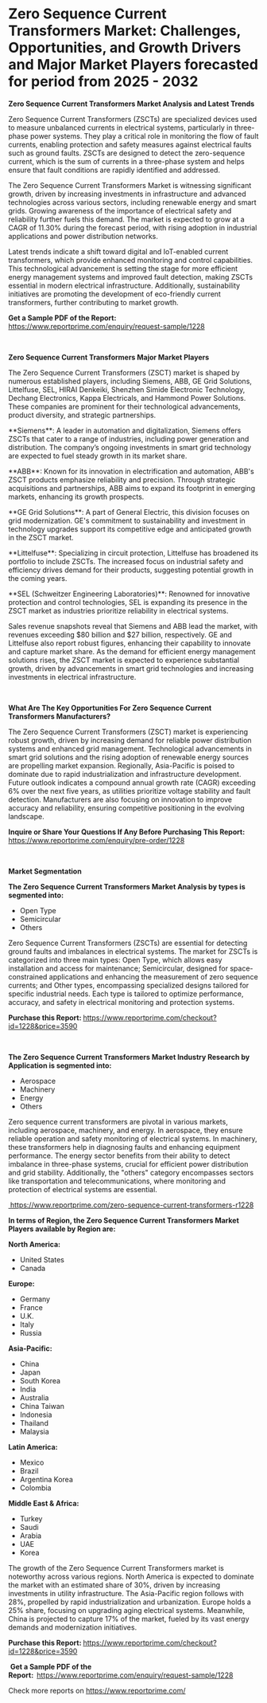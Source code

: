 <p><h1>Zero Sequence Current Transformers Market: Challenges, Opportunities, and Growth Drivers and Major Market Players forecasted for period from 2025 - 2032</h1></p><p><strong>Zero Sequence Current Transformers Market Analysis and Latest Trends</strong></p>
<p><p>Zero Sequence Current Transformers (ZSCTs) are specialized devices used to measure unbalanced currents in electrical systems, particularly in three-phase power systems. They play a critical role in monitoring the flow of fault currents, enabling protection and safety measures against electrical faults such as ground faults. ZSCTs are designed to detect the zero-sequence current, which is the sum of currents in a three-phase system and helps ensure that fault conditions are rapidly identified and addressed.</p><p>The Zero Sequence Current Transformers Market is witnessing significant growth, driven by increasing investments in infrastructure and advanced technologies across various sectors, including renewable energy and smart grids. Growing awareness of the importance of electrical safety and reliability further fuels this demand. The market is expected to grow at a CAGR of 11.30% during the forecast period, with rising adoption in industrial applications and power distribution networks.</p><p>Latest trends indicate a shift toward digital and IoT-enabled current transformers, which provide enhanced monitoring and control capabilities. This technological advancement is setting the stage for more efficient energy management systems and improved fault detection, making ZSCTs essential in modern electrical infrastructure. Additionally, sustainability initiatives are promoting the development of eco-friendly current transformers, further contributing to market growth.</p></p>
<p><strong>Get a Sample PDF of the Report:&nbsp;</strong> <a href="https://www.reportprime.com/enquiry/request-sample/1228?utm_campaign=2265&utm_medium=2&utm_source=Github&utm_content=ia&utm_term=18032025&utm_id=zero-sequence-current-transformers">https://www.reportprime.com/enquiry/request-sample/1228</a></p>
<p>&nbsp;</p>
<p><strong>Zero Sequence Current Transformers Major Market Players</strong></p>
<p><p>The Zero Sequence Current Transformers (ZSCT) market is shaped by numerous established players, including Siemens, ABB, GE Grid Solutions, Littelfuse, SEL, HIRAI Denkeiki, Shenzhen Simide Electronic Technology, Dechang Electronics, Kappa Electricals, and Hammond Power Solutions. These companies are prominent for their technological advancements, product diversity, and strategic partnerships.</p><p>**Siemens**: A leader in automation and digitalization, Siemens offers ZSCTs that cater to a range of industries, including power generation and distribution. The company’s ongoing investments in smart grid technology are expected to fuel steady growth in its market share.</p><p>**ABB**: Known for its innovation in electrification and automation, ABB's ZSCT products emphasize reliability and precision. Through strategic acquisitions and partnerships, ABB aims to expand its footprint in emerging markets, enhancing its growth prospects.</p><p>**GE Grid Solutions**: A part of General Electric, this division focuses on grid modernization. GE's commitment to sustainability and investment in technology upgrades support its competitive edge and anticipated growth in the ZSCT market.</p><p>**Littelfuse**: Specializing in circuit protection, Littelfuse has broadened its portfolio to include ZSCTs. The increased focus on industrial safety and efficiency drives demand for their products, suggesting potential growth in the coming years.</p><p>**SEL (Schweitzer Engineering Laboratories)**: Renowned for innovative protection and control technologies, SEL is expanding its presence in the ZSCT market as industries prioritize reliability in electrical systems.</p><p>Sales revenue snapshots reveal that Siemens and ABB lead the market, with revenues exceeding $80 billion and $27 billion, respectively. GE and Littelfuse also report robust figures, enhancing their capability to innovate and capture market share. As the demand for efficient energy management solutions rises, the ZSCT market is expected to experience substantial growth, driven by advancements in smart grid technologies and increasing investments in electrical infrastructure.</p></p>
<p>&nbsp;</p>
<p><strong>What Are The Key Opportunities For Zero Sequence Current Transformers Manufacturers?</strong></p>
<p><p>The Zero Sequence Current Transformers (ZSCT) market is experiencing robust growth, driven by increasing demand for reliable power distribution systems and enhanced grid management. Technological advancements in smart grid solutions and the rising adoption of renewable energy sources are propelling market expansion. Regionally, Asia-Pacific is poised to dominate due to rapid industrialization and infrastructure development. Future outlook indicates a compound annual growth rate (CAGR) exceeding 6% over the next five years, as utilities prioritize voltage stability and fault detection. Manufacturers are also focusing on innovation to improve accuracy and reliability, ensuring competitive positioning in the evolving landscape.</p></p>
<p><strong>Inquire or Share Your Questions If Any Before Purchasing This Report:</strong> <a href="https://www.reportprime.com/enquiry/pre-order/1228?utm_campaign=2265&utm_medium=2&utm_source=Github&utm_content=ia&utm_term=18032025&utm_id=zero-sequence-current-transformers">https://www.reportprime.com/enquiry/pre-order/1228</a></p>
<p>&nbsp;</p>
<p><strong>Market Segmentation</strong></p>
<p><strong>The Zero Sequence Current Transformers Market Analysis by types is segmented into:</strong></p>
<p><ul><li>Open Type</li><li>Semicircular</li><li>Others</li></ul></p>
<p><p>Zero Sequence Current Transformers (ZSCTs) are essential for detecting ground faults and imbalances in electrical systems. The market for ZSCTs is categorized into three main types: Open Type, which allows easy installation and access for maintenance; Semicircular, designed for space-constrained applications and enhancing the measurement of zero sequence currents; and Other types, encompassing specialized designs tailored for specific industrial needs. Each type is tailored to optimize performance, accuracy, and safety in electrical monitoring and protection systems.</p></p>
<p><strong>Purchase this Report:&nbsp;</strong><a href="https://www.reportprime.com/checkout?id=1228&price=3590&utm_campaign=2265&utm_medium=2&utm_source=Github&utm_content=ia&utm_term=18032025&utm_id=zero-sequence-current-transformers">https://www.reportprime.com/checkout?id=1228&price=3590</a></p>
<p>&nbsp;</p>
<p><strong>The Zero Sequence Current Transformers Market Industry Research by Application is segmented into:</strong></p>
<p><ul><li>Aerospace</li><li>Machinery</li><li>Energy</li><li>Others</li></ul></p>
<p><p>Zero sequence current transformers are pivotal in various markets, including aerospace, machinery, and energy. In aerospace, they ensure reliable operation and safety monitoring of electrical systems. In machinery, these transformers help in diagnosing faults and enhancing equipment performance. The energy sector benefits from their ability to detect imbalance in three-phase systems, crucial for efficient power distribution and grid stability. Additionally, the "others" category encompasses sectors like transportation and telecommunications, where monitoring and protection of electrical systems are essential.</p></p>
<p><a href="https://www.reportprime.com/zero-sequence-current-transformers-r1228?utm_campaign=2265&utm_medium=2&utm_source=Github&utm_content=ia&utm_term=18032025&utm_id=zero-sequence-current-transformers">&nbsp;https://www.reportprime.com/zero-sequence-current-transformers-r1228</a></p>
<p><strong>In terms of Region, the Zero Sequence Current Transformers Market Players available by Region are:</strong></p>
<p>
    <p> <strong> North America: </strong>
        <ul>
            <li>United States</li>
            <li>Canada</li>
        </ul>
        </p> 
    <p> <strong> Europe: </strong>
        <ul>
            <li>Germany</li>
            <li>France</li>
            <li>U.K.</li>
            <li>Italy</li>
            <li>Russia</li>
        </ul>
        </p> 
    <p> <strong> Asia-Pacific: </strong>
        <ul>
            <li>China</li>
            <li>Japan</li>
            <li>South Korea</li>
            <li>India</li>
            <li>Australia</li>
            <li>China Taiwan</li>
            <li>Indonesia</li>
            <li>Thailand</li>
            <li>Malaysia</li>
        </ul>
        </p> 
    <p> <strong> Latin America: </strong>
        <ul>
            <li>Mexico</li>
            <li>Brazil</li>
            <li>Argentina Korea</li>
            <li>Colombia</li>
        </ul>
        </p> 
    <p> <strong> Middle East & Africa: </strong>
        <ul>
            <li>Turkey</li>
            <li>Saudi</li>
            <li>Arabia</li>
            <li>UAE</li>
            <li>Korea</li>
        </ul>
    </p>
    </p>
<p><p>The growth of the Zero Sequence Current Transformers market is noteworthy across various regions. North America is expected to dominate the market with an estimated share of 30%, driven by increasing investments in utility infrastructure. The Asia-Pacific region follows with 28%, propelled by rapid industrialization and urbanization. Europe holds a 25% share, focusing on upgrading aging electrical systems. Meanwhile, China is projected to capture 17% of the market, fueled by its vast energy demands and modernization initiatives.</p></p>
<p><strong>Purchase this Report: </strong><a href="https://www.reportprime.com/checkout?id=1228&price=3590&utm_campaign=2265&utm_medium=2&utm_source=Github&utm_content=ia&utm_term=18032025&utm_id=zero-sequence-current-transformers">https://www.reportprime.com/checkout?id=1228&price=3590</a></p>
<p>&nbsp;<strong>Get a Sample PDF of the Report:&nbsp;&nbsp;</strong><a href="https://www.reportprime.com/enquiry/request-sample/1228?utm_campaign=2265&utm_medium=2&utm_source=Github&utm_content=ia&utm_term=18032025&utm_id=zero-sequence-current-transformers">https://www.reportprime.com/enquiry/request-sample/1228</a></p>
<p><strong></strong></p>
<p>Check more reports on <a href="https://www.reportprime.com/?utm_campaign=2265&utm_medium=2&utm_source=Github&utm_content=ia&utm_term=18032025&utm_id=zero-sequence-current-transformers">https://www.reportprime.com/</a></p>